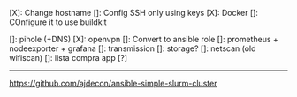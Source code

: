 [X]: Change hostname
[]: Config SSH only using keys
[X]: Docker
  []: COnfigure it to use buildkit  

  []: pihole (+DNS)
  [X]: openvpn
    []: Convert to ansible role
  []: prometheus + nodeexporter + grafana
  []: transmission
    []: storage?
  []: netscan (old wifiscan)
  []: lista compra app [?]


---
https://github.com/ajdecon/ansible-simple-slurm-cluster
